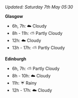 *Updated: Saturday 7th May 05:30*

**Glasgow**

* 6h, 7h: :cloud: Cloudy
* 8h - 11h: :partly_sunny: Partly Cloudy
* 12h: :cloud: Cloudy
* 13h - 17h: :partly_sunny: Partly Cloudy

**Edinburgh**

* 6h, 7h: :partly_sunny: Partly Cloudy
* 8h - 10h: :cloud: Cloudy
* 11h: :umbrella: Rainy
* 12h - 17h: :cloud: Cloudy
